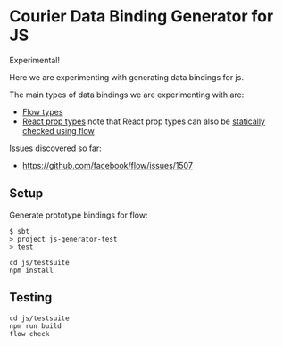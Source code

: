 Courier Data Binding Generator for JS
=====================================

Experimental!

Here we are experimenting with generating data bindings for js.

The main types of data bindings we are experimenting with are:

* [Flow types](http://flowtype.org/docs/type-aliases.html)
* [React prop types](https://facebook.github.io/react/docs/reusable-components.html#prop-validation)
  note that React prop types can also be [statically checked using flow](http://flowtype.org/docs/react.html)

Issues discovered so far:

* https://github.com/facebook/flow/issues/1507

Setup
-----

Generate prototype bindings for flow:

```
$ sbt
> project js-generator-test
> test
```

```
cd js/testsuite
npm install
```

Testing
-------

```
cd js/testsuite
npm run build
flow check
```
